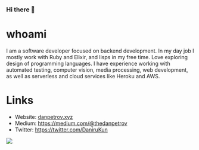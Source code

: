 ### Hi there 👋

# whoami

I am a software developer focused on backend development.
In my day job I mostly work with Ruby and Elixir, and lisps in my free time.
Love exploring design of programming languages. I have experience working with automated testing, computer vision, media processing, web development, as well as serverless and cloud services like Heroku and AWS.

# Links

- Website: [danpetrov.xyz](https://danpetrov.xyz)
- Medium: https://medium.com/@thedanpetrov
- Twitter: https://twitter.com/DaniruKun

![](https://komarev.com/ghpvc/?username=danirukun)
